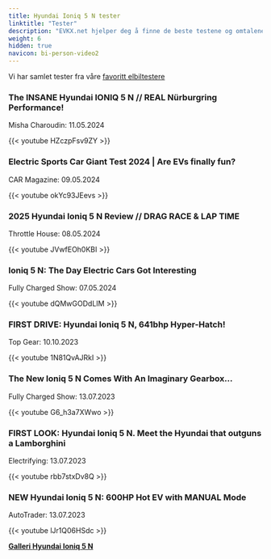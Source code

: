 ```yaml
---
title: Hyundai Ioniq 5 N tester
linktitle: "Tester"
description: "EVKX.net hjelper deg å finne de beste testene og omtalene av denne modellen."
weight: 6
hidden: true
navicon: bi-person-video2
---
```

Vi har samlet tester fra våre [favoritt elbiltestere](../../../../../guides/evreviewers/)

<div class="container text-center shadow p-2 pe-4 mb-5 bg-body-tertiary rounded border">
<h3>The INSANE Hyundai IONIQ 5 N // REAL Nürburgring Performance!</h3>
<p>Misha Charoudin: 11.05.2024</p>

{{< youtube HZczpFsv9ZY >}}

</div>
<div class="container text-center shadow p-2 pe-4 mb-5 bg-body-tertiary rounded border">
<h3>Electric Sports Car Giant Test 2024 | Are EVs finally fun?</h3>
<p>CAR Magazine: 09.05.2024</p>

{{< youtube okYc93JEevs >}}

</div>
<div class="container text-center shadow p-2 pe-4 mb-5 bg-body-tertiary rounded border">
<h3>2025 Hyundai Ioniq 5 N Review // DRAG RACE & LAP TIME</h3>
<p>Throttle House: 08.05.2024</p>

{{< youtube JVwfEOh0KBI >}}

</div>
<div class="container text-center shadow p-2 pe-4 mb-5 bg-body-tertiary rounded border">
<h3>loniq 5 N: The Day Electric Cars Got Interesting</h3>
<p>Fully Charged Show: 07.05.2024</p>

{{< youtube dQMwGODdLIM >}}

</div>
<div class="container text-center shadow p-2 pe-4 mb-5 bg-body-tertiary rounded border">
<h3>FIRST DRIVE: Hyundai Ioniq 5 N, 641bhp Hyper-Hatch!</h3>
<p>Top Gear: 10.10.2023</p>

{{< youtube 1N81QvAJRkI >}}

</div>
<div class="container text-center shadow p-2 pe-4 mb-5 bg-body-tertiary rounded border">
<h3>The New Ioniq 5 N Comes With An Imaginary Gearbox…</h3>
<p>Fully Charged Show: 13.07.2023</p>

{{< youtube G6_h3a7XWwo >}}

</div>
<div class="container text-center shadow p-2 pe-4 mb-5 bg-body-tertiary rounded border">
<h3>FIRST LOOK: Hyundai Ioniq 5 N. Meet the Hyundai that outguns a Lamborghini</h3>
<p>Electrifying: 13.07.2023</p>

{{< youtube rbb7stxDv8Q >}}

</div>
<div class="container text-center shadow p-2 pe-4 mb-5 bg-body-tertiary rounded border">
<h3>NEW Hyundai Ioniq 5 N: 600HP Hot EV with MANUAL Mode</h3>
<p>AutoTrader: 13.07.2023</p>

{{< youtube lJr1Q06HSdc >}}

</div>
<div class="mt-3 mb-3">
<a href="../gallery/" class="text-decoration-none text-black">
<strong><i class="bi-arrow-left"></i>Galleri  </strong>
</a>
<a href="../" class="text-decoration-none text-black float-end">
<strong>Hyundai Ioniq 5 N <i class="bi-arrow-right"></i></strong>
</a>
</div>
